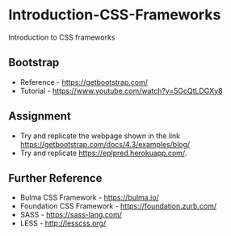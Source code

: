 # Introduction-CSS-Frameworks
Introduction to CSS frameworks

## Bootstrap
* Reference - https://getbootstrap.com/
* Tutorial - https://www.youtube.com/watch?v=5GcQtLDGXy8

## Assignment
* Try and replicate the webpage shown in the link https://getbootstrap.com/docs/4.3/examples/blog/
* Try and replicate https://eplpred.herokuapp.com/.

## Further Reference 
* Bulma CSS Framework - https://bulma.io/
* Foundation CSS Framework - https://foundation.zurb.com/
* SASS - https://sass-lang.com/
* LESS  - http://lesscss.org/


